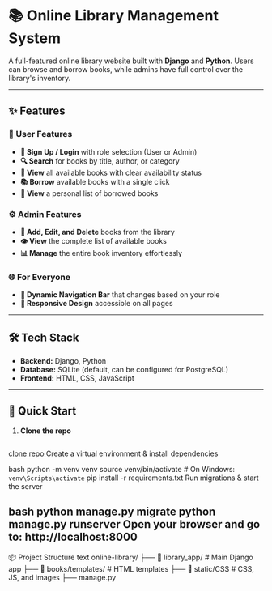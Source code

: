 # 📚 Online Library Management System

A full-featured online library website built with **Django** and **Python**. Users can browse and borrow books, while admins have full control over the library's inventory.

---

## ✨ Features

### 👤 User Features
- **🔐 Sign Up / Login** with role selection (User or Admin)
- **🔍 Search** for books by title, author, or category
- **📖 View** all available books with clear availability status
- **📚 Borrow** available books with a single click
- **👀 View** a personal list of borrowed books

### ⚙️ Admin Features
- **🎯 Add, Edit, and Delete** books from the library
- **👁️ View** the complete list of available books
- **📊 Manage** the entire book inventory effortlessly

### 🌐 For Everyone
- **🚀 Dynamic Navigation Bar** that changes based on your role
- **📱 Responsive Design** accessible on all pages

---

## 🛠️ Tech Stack

- **Backend:** Django, Python
- **Database:** SQLite (default, can be configured for PostgreSQL)
- **Frontend:** HTML, CSS, JavaScript

---

## 🚀 Quick Start

1. **Clone the repo**
   ```bash
  [clone repo ](https://github.com/AhmedMostafa99a/Full-Stack-Library-System.git)
Create a virtual environment & install dependencies

bash
python -m venv venv
source venv/bin/activate  # On Windows: `venv\Scripts\activate`
pip install -r requirements.txt
Run migrations & start the server

bash
python manage.py migrate
python manage.py runserver
Open your browser and go to:
http://localhost:8000
---
📦 Project Structure
text
online-library/
├── 📁 library_app/          # Main Django app
├── 📁 books/templates/            # HTML templates
├── 📁 static/CSS             # CSS, JS, and images
├── manage.py

